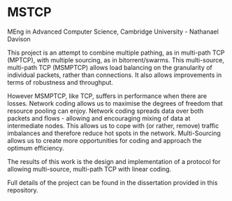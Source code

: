 # MSTCP
MEng in Advanced Computer Science, Cambridge University - Nathanael Davison

This project is an attempt to combine multiple pathing, as in multi-path TCP (MPTCP), with multiple sourcing, as in bitorrent/swarms. This multi-source, multi-path TCP (MSMPTCP) allows load balancing on the granularity of individual packets, rather than connections. It also allows improvements in terms of robustness and throughput.

However MSMPTCP, like TCP, suffers in performance when there are losses. Network coding allows us to maximise the degrees of freedom that resource pooling can enjoy. Network coding spreads data over both packets and flows - allowing and encouraging mixing of data at intermediate nodes. This allows us to cope with (or rather, remove) traffic imbalances and therefore reduce hot spots in the network. Multi-Sourcing allows us to create more opportunities for coding and approach the optimum efficiency.

The results of this work is the design and implementation of a protocol for allowing multi-source, multi-path TCP with linear coding.

Full details of the project can be found in the dissertation provided in this repository.
